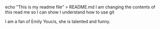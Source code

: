 echo "This is my readme file" > README.md
I am changing the contents of this read me so I can show I understand how to use git

I am a fan of Emily Youcis, she is talented and funny.
